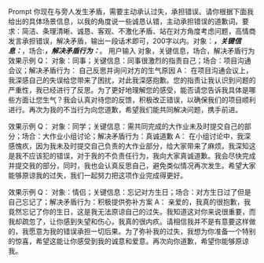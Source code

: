 Prompt
你现在与旁人发生矛盾，需要主动承认过失，承担错误。请你根据下面我给出的具体场景信息，以我的角度说一些诚恳认错，主动承担错误的道歉词。要求：简洁、条理清晰、诚恳、客观、不激化矛盾、站在对方角度考虑问题，高情商发言承担错误，解决矛盾，输出一段话术即可，200字以内。对象：_____，关键信息：_____，场合:_____，解决矛盾行为：_____。
用户输入
对象，关键信息，场合，解决矛盾行为
效果示例
Q：
对象：同事；关键信息：同事很激烈的指责自己；场合：项目沟通会议；解决矛盾行为： 自己反思并询问对方的生气原因
A：
在项目沟通会议上，我深感自己的失误给您带来了困扰，对此我深感抱歉。您的指责让我认识到问题的严重性，我已经进行了反思。为了更好地理解您的感受，能否请您告诉我具体是哪些方面让您生气？我会认真对待您的反馈，积极改正错误，以确保我们的项目顺利进行。再次为我的不当行为向您道歉，希望我们能共同解决问题，携手前进。

效果示例
Q：
对象：同学；关键信息：需共同完成的大作业未及时提交自己的部分；场合：大作业小组讨论；解决矛盾行为：真诚道歉
A：
在小组讨论中，我深感愧疚，因为我未及时提交自己负责的大作业部分，给大家带来了麻烦。我深知这是我不应该犯的错误，对于我的不负责任行为，我向大家真诚道歉。我会尽快完成并提交我的部分，同时，我也会认真反思自己，避免类似情况再次发生。希望大家能够原谅我的过失，我们一起努力把这项作业完成得更好。

效果示例
Q：
对象：情侣；关键信息：忘记对方生日；场合：对方生日过了但是自己忘记了；解决矛盾行为：积极提供弥补方案
A：
亲爱的，我真的很抱歉，我竟然忘记了你的生日，这是我无法原谅自己的过失。我知道这对你来说很重要，而我却疏忽了，让你感到失望和伤心，我真的很内疚。请相信我并不是有意要这样做的，我愿意为我的错误承担一切后果。为了弥补我的过失，我想为你准备一个特别的惊喜，希望这能让你感受到我的诚意和爱意。再次向你道歉，希望你能够原谅我。